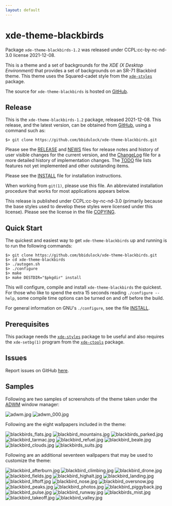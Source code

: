 ```yaml
---
layout: default
---
```

[xde-theme-blackbirds -- read me first file.  2021-12-08]: #

xde-theme-blackbirds
===============

Package `xde-theme-blackbirds-1.2` was released under CCPL:cc-by-nc-nd-3.0
license 2021-12-08.

This is a theme and a set of backgrounds for the _XDE (X Desktop
Environment)_ that provides a set of backgrounds on
an SR-71 Blackbird theme.
This theme uses the Squared-cadet style from the [`xde-styles`][11]
package.

The source for `xde-theme-blackbirds` is hosted on [GitHub][1].


Release
-------

This is the `xde-theme-blackbirds-1.2` package, released 2021-12-08.
This release, and the latest version, can be obtained from [GitHub][1],
using a command such as:

    $> git clone https://github.com/bbidulock/xde-theme-blackbirds.git

Please see the [RELEASE][3] and [NEWS][4] files for release notes and
history of user visible changes for the current version, and the
[ChangeLog][5] file for a more detailed history of implementation
changes.  The [TODO][6] file lists features not yet implemented and
other outstanding items.

Please see the [INSTALL][8] file for installation instructions.

When working from `git(1)`, please use this file.  An abbreviated
installation procedure that works for most applications appears below.

This release is published under CCPL:cc-by-nc-nd-3.0 (primarily because
the base styles used to develop these styles were licensed under this
license).
Please see the license in the file [COPYING][10].


Quick Start
-----------

The quickest and easiest way to get `xde-theme-blackbirds` up and
running is to run the following commands:

    $> git clone https://github.com/bbidulock/xde-theme-blackbirds.git
    $> cd xde-theme-blackbirds
    $> ./autogen.sh
    $> ./configure
    $> make
    $> make DESTDIR="$pkgdir" install

This will configure, compile and install `xde-theme-blackbirds` the
quickest.  For those who like to spend the extra 15 seconds reading
`./configure --help`, some compile time options can be turned on and off
before the build.

For general information on GNU's `./configure`, see the file
[INSTALL][8].


Prerequisites
-------------

This package needs the [`xde-styles`][11] package to be useful and also
requires the `xde-setbg(1)` program from the [`xde-ctools`][12] package.


Issues
------

Report issues on GitHub [here][2].


Samples
-------

Following are two samples of screenshots of the theme taken under the
[ADWM][13] window manager:

![adwm.jpg](scrot/adwm.jpg "Wallpaper #1")
![adwm_000.jpg](scrot/adwm_000.jpg "Wallpaper #2")

Following are the eight wallpapers included in the theme:

![blackbirds_flats.jpg](images/blackbirds_flats.jpg "Wallpaper #1")
![blackbird_mountains.jpg](images/blackbird_mountains.jpg "Wallpaper #2")
![blackbirds_parked.jpg](images/blackbirds_parked.jpg "Wallpaper #3")
![blackbird_tarmac.jpg](images/blackbird_tarmac.jpg "Wallpaper #4")
![blackbird_refuel.jpg](images/blackbird_refuel.jpg "Wallpaper #5")
![blackbird_beale.jpg](images/blackbird_beale.jpg "Wallpaper #6")
![blackbird_clouds.jpg](images/blackbird_clouds.jpg "Wallpaper #7")
![blackbirds_suits.jpg](images/blackbirds_suits.jpg "Wallpaper #8")

Following are an additional seventeen wallpapers that may be used to
customize the theme:

![blackbird_afterburn.jpg](images/blackbird_afterburn.jpg "Additional Image #1")
![blackbird_climbing.jpg](images/blackbird_climbing.jpg "Additional Image #2")
![blackbird_drone.jpg](images/blackbird_drone.jpg "Additional Image #3")
![blackbird_fields.jpg](images/blackbird_fields.jpg "Additional Image #4")
![blackbird_highalt.jpg](images/blackbird_highalt.jpg "Additional Image #5")
![blackbird_landing.jpg](images/blackbird_landing.jpg "Additional Image #6")
![blackbird_liftoff.jpg](images/blackbird_liftoff.jpg "Additional Image #7")
![blackbird_nose.jpg](images/blackbird_nose.jpg "Additional Image #8")
![blackbird_oversnow.jpg](images/blackbird_oversnow.jpg "Additional Image #9")
![blackbird_peaks.jpg](images/blackbird_peaks.jpg "Additional Image #10")
![blackbird_photos.jpg](images/blackbird_photos.jpg "Additional Image #11")
![blackbird_piggyback.jpg](images/blackbird_piggyback.jpg "Additional Image #12")
![blackbird_pulse.jpg](images/blackbird_pulse.jpg "Additional Image #13")
![blackbird_runway.jpg](images/blackbird_runway.jpg "Additional Image #14")
![blackbirds_mist.jpg](images/blackbirds_mist.jpg "Additional Image #15")
![blackbird_takeoff.jpg](images/blackbird_takeoff.jpg "Additional Image #16")
![blackbird_valley.jpg](images/blackbird_valley.jpg "Additional Image #17")



[1]: https://github.com/bbidulock/xde-theme-blackbirds
[2]: https://github.com/bbidulock/xde-theme-blackbirds/issues
[3]: https://github.com/bbidulock/xde-theme-blackbirds/blob/1.2/RELEASE
[4]: https://github.com/bbidulock/xde-theme-blackbirds/blob/1.2/NEWS
[5]: https://github.com/bbidulock/xde-theme-blackbirds/blob/1.2/ChangeLog
[6]: https://github.com/bbidulock/xde-theme-blackbirds/blob/1.2/TODO
[7]: https://github.com/bbidulock/xde-theme-blackbirds/blob/1.2/COMPLIANCE
[8]: https://github.com/bbidulock/xde-theme-blackbirds/blob/1.2/INSTALL
[9]: https://github.com/bbidulock/xde-theme-blackbirds/blob/1.2/LICENSE
[10]: https://github.com/bbidulock/xde-theme-blackbirds/blob/1.2/COPYING
[11]: https://github.com/bbidulock/xde-styles
[12]: https://github.com/bbidulock/xde-ctools
[13]: https://bbidulock.github.io/adwm

[ vim: set ft=markdown sw=4 tw=72 nocin nosi fo+=tcqlorn spell: ]: #
